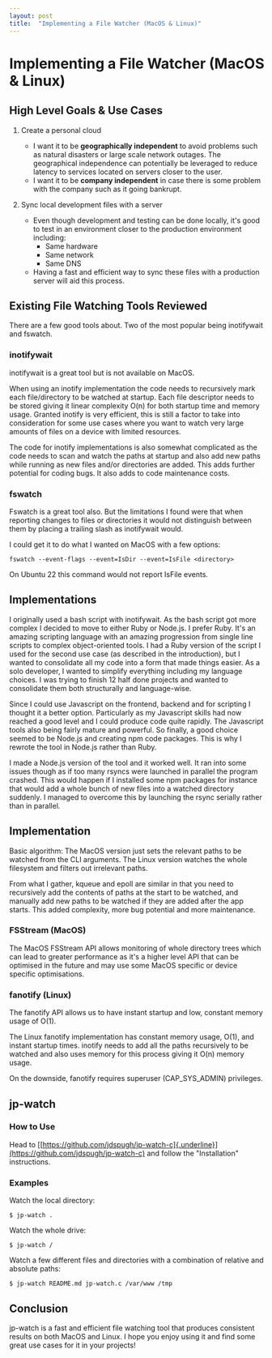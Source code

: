 ```yaml
---
layout: post
title:  "Implementing a File Watcher (MacOS & Linux)"
---
```

# Implementing a File Watcher (MacOS & Linux)

## High Level Goals & Use Cases

1.  Create a personal cloud
    -   I want it to be **geographically independent** to avoid problems such as natural disasters or large scale network outages. The geographical independence can potentially be leveraged to reduce latency to services located on servers closer to the user.
    -   I want it to be **company independent** in case there is some problem with the company such as it going bankrupt.

2.  Sync local development files with a server
    -   Even though development and testing can be done locally, it\'s good to test in an environment closer to the production environment including:
        -   Same hardware
        -   Same network
        -   Same DNS
    -   Having a fast and efficient way to sync these files with a production server will aid this process.

## Existing File Watching Tools Reviewed

There are a few good tools about. Two of the most popular being inotifywait and fswatch.

### inotifywait

inotifywait is a great tool but is not available on MacOS.

When using an inotify implementation the code needs to recursively mark
each file/directory to be watched at startup. Each file descriptor needs
to be stored giving it linear complexity O(n) for both startup time and
memory usage. Granted inotify is very efficient, this is still a factor
to take into consideration for some use cases where you want to watch
very large amounts of files on a device with limited resources.

The code for inotify implementations is also somewhat complicated as the
code needs to scan and watch the paths at startup and also add new paths
while running as new files and/or directories are added. This adds
further potential for coding bugs. It also adds to code maintenance
costs.

### fswatch

Fswatch is a great tool also. But the limitations I found were that when
reporting changes to files or directories it would not distinguish
between them by placing a trailing slash as inotifywait would.

I could get it to do what I wanted on MacOS with a few options:

```fswatch --event-flags --event=IsDir --event=IsFile <directory>```

On Ubuntu 22 this command would not report IsFile events.

## Implementations

I originally used a bash script with inotifywait. As the bash script got
more complex I decided to move to either Ruby or Node.js. I prefer Ruby.
It\'s an amazing scripting language with an amazing progression from
single line scripts to complex object-oriented tools. I had a Ruby
version of the script I used for the second use case (as described in
the introduction), but I wanted to consolidate all my code into a form
that made things easier. As a solo developer, I wanted to simplify
everything including my language choices. I was trying to finish 12 half
done projects and wanted to consolidate them both structurally and
language-wise.

Since I could use Javascript on the frontend, backend and for scripting
I thought it a better option. Particularly as my Javascript skills had
now reached a good level and I could produce code quite rapidly. The
Javascript tools also being fairly mature and powerful. So finally, a
good choice seemed to be Node.js and creating npm code packages. This is
why I rewrote the tool in Node.js rather than Ruby.

I made a Node.js version of the tool and it worked well. It ran into some issues though as if too many rsyncs were launched in parallel the program crashed. This would happen if I installed some npm packages for instance that would add a whole bunch of new files into a watched directory suddenly. I managed to overcome this by launching the rsync serially rather than in parallel.

## Implementation

Basic algorithm: The MacOS version just sets the relevant paths to be
watched from the CLI arguments. The Linux version watches the whole
filesystem and filters out irrelevant paths.

From what I gather, kqueue and epoll are similar in that you need to
recursively add the contents of paths at the start to be watched, and
manually add new paths to be watched if they are added after the app
starts. This added complexity, more bug potential and more maintenance.

### FSStream (MacOS)

The MacOS FSStream API allows monitoring of whole directory trees which
can lead to greater performance as it\'s a higher level API that can be
optimised in the future and may use some MacOS specific or device
specific optimisations.

### fanotify (Linux)

The fanotify API allows us to have instant startup and low, constant
memory usage of O(1).

The Linux fanotify implementation has constant memory usage, O(1), and
instant startup times. inotify needs to add all the paths recursively to
be watched and also uses memory for this process giving it O(n) memory
usage.

On the downside, fanotify requires superuser (CAP_SYS_ADMIN) privileges.

## jp-watch

### How to Use

Head to
[[https://github.com/jdspugh/jp-watch-c]{.underline}](https://github.com/jdspugh/jp-watch-c)
and follow the \"Installation\" instructions.

### Examples

Watch the local directory:

```$ jp-watch .```

Watch the whole drive:

```$ jp-watch /```

Watch a few different files and directories with a combination of
relative and absolute paths:

```$ jp-watch README.md jp-watch.c /var/www /tmp```

## Conclusion

jp-watch is a fast and efficient file watching tool that produces
consistent results on both MacOS and Linux. I hope you enjoy using it
and find some great use cases for it in your projects!
